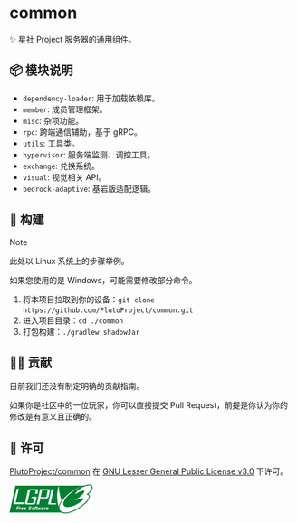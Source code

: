 # common

✨ 星社 Project 服务器的通用组件。

## 📦 模块说明

- `dependency-loader`: 用于加载依赖库。
- `member`: 成员管理框架。
- `misc`: 杂项功能。
- `rpc`: 跨端通信辅助，基于 gRPC。
- `utils`: 工具类。
- `hypervisor`: 服务端监测、调控工具。
- `exchange`: 兑换系统。
- `visual`: 视觉相关 API。
- `bedrock-adaptive`: 基岩版适配逻辑。

## 🔧 构建

> [!NOTE]
>
> 此处以 Linux 系统上的步骤举例。
>
> 如果您使用的是 Windows，可能需要修改部分命令。
>

1. 将本项目拉取到你的设备：`git clone https://github.com/PlutoProject/common.git`
2. 进入项目目录：`cd ./common`
3. 打包构建：`./gradlew shadowJar`

## 👨‍💻 贡献

目前我们还没有制定明确的贡献指南。

如果你是社区中的一位玩家，你可以直接提交 Pull Request，前提是你认为你的修改是有意义且正确的。

## 📄️ 许可

[PlutoProject/common](https://github.com/PlutoProject/common)
在 [GNU Lesser General Public License v3.0](https://www.gnu.org/licenses/lgpl-3.0.html) 下许可。

![license](lgpl-v3.png)

